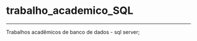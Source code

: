 # trabalho_academico_SQL
*********************
Trabalhos acadêmicos de banco de dados  - sql server;
